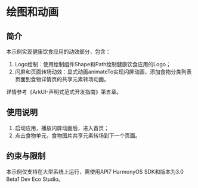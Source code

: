 # 绘图和动画
## 简介
本示例实现健康饮食应用的动效部分，包含：

1. Logo绘制：使用绘制组件Shape和Path绘制健康饮食应用的Logo；
2. 闪屏和页面转场动效：显式动画animateTo实现闪屏动画，添加食物分类列表页面到食物详情页的共享元素转场动画。

详情参考《ArkUI-声明式范式开发指南》第五章。

## 使用说明
1. 启动应用，播放闪屏动画后，进入首页；
2. 点击食物单元，食物图片共享元素转场到下一个页面。

## 约束与限制
本示例仅支持在大型系统上运行，需使用API7 HarmonyOS SDK和版本为3.0 Beta1 Dev Eco Studio。

